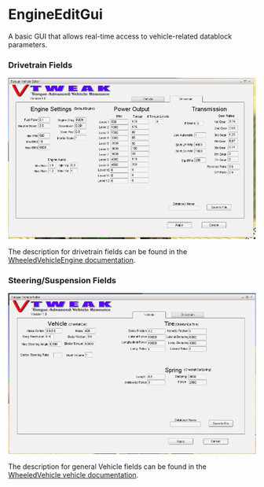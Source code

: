 <h1>EngineEditGui</h1>
<p>A basic GUI that allows real-time access to vehicle-related  datablock parameters.</p>

<h3>Drivetrain Fields</h3>
<img src=./media/vedit_engine.png>

The description for drivetrain fields can be found in the <a href=./WheeledVehicleEngine.md>WheeledVehicleEngine documentation</a>.

<h3>Steering/Suspension Fields</h3>
<img src=./media/vedit_vehicle.png>

The description for general Vehicle fields can be found in the <a href=./WheeledVehicleVehicle.md>WheeledVehicle vehicle documentation</a>.
